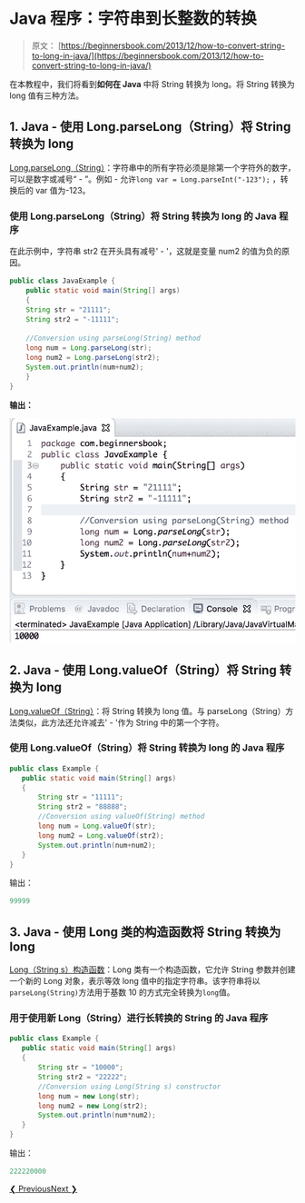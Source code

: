 # Java 程序：字符串到长整数的转换

> 原文： [https://beginnersbook.com/2013/12/how-to-convert-string-to-long-in-java/](https://beginnersbook.com/2013/12/how-to-convert-string-to-long-in-java/)

在本教程中，我们将看到**如何在 Java** 中将 String 转换为 long。将 String 转换为 long 值有三种方法。

## 1\. Java - 使用 Long.parseLong（String）将 String 转换为 long

[Long.parseLong（String）](https://docs.oracle.com/javase/7/docs/api/java/lang/Long.html#parseLong(java.lang.String))：字符串中的所有字符必须是除第一个字符外的数字，可以是数字或减号“ - ”。例如 - 允许`long var = Long.parseInt("-123");` ，转换后的 var 值为-123。

### 使用 Long.parseLong（String）将 String 转换为 long 的 Java 程序

在此示例中，字符串 str2 在开头具有减号' - '，这就是变量 num2 的值为负的原因。

```java
public class JavaExample {
    public static void main(String[] args)
    {
	String str = "21111";
	String str2 = "-11111";

	//Conversion using parseLong(String) method
	long num = Long.parseLong(str);
	long num2 = Long.parseLong(str2);
	System.out.println(num+num2);		
    }
}

```

**输出：**

![Java String to Long conversion](img/08faa430dc7d1178d40aba8f2bcf88c1.jpg)

## 2\. Java - 使用 Long.valueOf（String）将 String 转换为 long

[Long.valueOf（String）](https://docs.oracle.com/javase/7/docs/api/java/lang/Long.html#valueOf(java.lang.String))：将 String 转换为 long 值。与 parseLong（String）方法类似，此方法还允许减去' - '作为 String 中的第一个字符。

### 使用 Long.valueOf（String）将 String 转换为 long 的 Java 程序

```java
public class Example {
   public static void main(String[] args)
   {
       String str = "11111";
       String str2 = "88888";
       //Conversion using valueOf(String) method
       long num = Long.valueOf(str);
       long num2 = Long.valueOf(str2);
       System.out.println(num+num2);		
   }
}
```

输出：

```java
99999
```

## 3\. Java - 使用 Long 类的构造函数将 String 转换为 long

[Long（String s）构造函数](https://docs.oracle.com/javase/7/docs/api/java/lang/Long.html#Long(java.lang.String))：Long 类有一个构造函数，它允许 String 参数并创建一个新的 Long 对象，表示等效 long 值中的指定字符串。该字符串将以`parseLong(String)`方法用于基数 10 的方式完全转换为`long`值。

### 用于使用新 Long（String）进行长转换的 String 的 Java 程序

```java
public class Example {
   public static void main(String[] args)
   {
       String str = "10000";
       String str2 = "22222";
       //Conversion using Long(String s) constructor
       long num = new Long(str);
       long num2 = new Long(str2);
       System.out.println(num*num2);		
   }
}

```

输出：

```java
222220000
```

[❮ Previous](https://beginnersbook.com/2015/05/java-int-to-string/)[Next ❯](https://beginnersbook.com/2015/05/java-long-to-string/)
